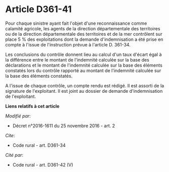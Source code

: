 # Article D361-41

Pour chaque sinistre ayant fait l'objet d'une reconnaissance comme calamité agricole, les agents de la direction
départementale des territoires ou de la direction départementale des territoires et de la mer contrôlent sur place 5 % des
exploitations dont la demande d'indemnisation a été prise en compte à l'issue de l'instruction prévue à l'article D. 361-34. 

Les conclusions du contrôle donnent lieu au calcul d'un taux d'écart égal à la différence entre le montant de l'indemnité
calculée sur la base des déclarations et le montant de l'indemnité calculée sur la base des éléments constatés lors du
contrôle rapporté au montant de l'indemnité calculée sur la base des éléments constatés. 

A l'issue de chaque contrôle, un compte rendu est rédigé. Il est assorti de la signature de l'exploitant. Il est joint au
dossier de demande d'indemnisation de l'exploitant.

**Liens relatifs à cet article**

_Modifié par_:

  - Décret n°2016-1611 du 25 novembre 2016 - art. 2

_Cite_:

  - Code rural - art. D361-34

_Cité par_:

  - Code rural - art. D361-42 (V)
